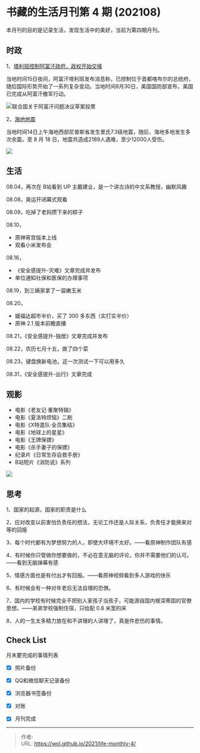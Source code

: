 # 书藏的生活月刊第 4 期 (202108)


本月刊的目的是记录生活，发现生活中的美好，当前为第四期月刊。

<!--more-->

## 时政

1、[塔利班控制阿富汗政府，政权开始交接 ](http://m.news.cctv.com/2021/08/16/ARTIW93lzQM1UiJKMZAa98jx210816.shtml)

当地时间15日夜间，阿富汗塔利班发布消息称，已控制位于首都喀布尔的总统府，随后国际形势开始了一系列复杂变动。当地时间8月30日，美国国防部宣布，美国已完成从阿富汗撤军行动。

![联合国关于阿富汗问题决议草案投票](https://p5.img.cctvpic.com/photoworkspace/2021/08/31/2021083109451420984.jpg)

2、[海地地震](http://m.news.cctv.com/2021/08/15/ARTIwHPtOcaPs2kCpAG7LHYL210815.shtml)

当地时间14日上午海地西部尼普斯省发生里氏7.3级地震，随后，海地多地发生多次余震。至 8 月 18 日，地震共造成2189人遇难，至少12000人受伤。

![](http://p2.img.cctvpic.com/cportal/cnews-yz/img/2021/08/15/1629039943186_26_1024x682.jpg)

## 生活

08.04，再次在 B站看到 UP 主戴建业，是一个讲古诗的中文系教授，幽默风趣

08.08，奥运开闭幕式观看

08.09，吃掉了老妈攒下来的粽子

08.10，

- 原神宵宫版本上线
- 观看小米发布会

08.16，

- 《安全感提升-灾难》文章完成并发布
- 单位通知社保和医保的办理事项

08.19，到三姨家拿了一袋嫩玉米

08.20，

- 媛福达超市半价，买了 300 多东西（实打实半价）
- 原神 2.1 版本前瞻直播

08.21，《安全感提升-独居》文章完成并发布

08.22，农历七月十五，做了四个菜

08.23，键盘换新电池，这一次测试一下可以用多久

08.31，《安全感提升-出行》文章完成

## 观影

- 电影《老友记·重聚特辑》
- 电影《夏洛特烦恼》二刷
- 电影《X特遣队·全员集结》
- 电影《地球上的星星》
- 电影《王牌保镖》
- 电影《杀手妻子的保镖》
- 纪录片《日常生存自救手册》
- B站短片《消防说》系列

![](https://img2.doubanio.com/view/photo/s_ratio_poster/public/p2498055621.webp)

## 思考

1、国家的起源，国家的职责是什么

2、应对改变以前害怕负责任的想法，无论工作还是人际关系，负责任才能换来对等的回报

3、每个时代都有为梦想努力的人，即使大环境不太好。——看原神制作团队有感

4、有时候你只管做你想要做的，不必在意无脑的评论，你并不需要他们的认可。——看到无脑弹幕有感

5、情感方面也是有付出才有回报。——看原神视频看到多人游戏的快乐

6、有时候会有一种对年老后无法自理的恐惧。

7、国内的学校有时候完全不把别人家孩子当孩子，可能源自国内根深蒂固的官僚思想。——弟弟学校强制住宿，只给配 0.8 米宽的床

8、人的一生太多精力放在和不讲理的人讲理了，真是件悲伤的事情。

## Check List

月末要完成的事情列表

- [x] 照片备份
- [x] QQ和微信聊天记录备份
- [x] 浏览器书签备份
- [x] 对账
- [x] 月刊完成









---

> 作者:   
> URL: https://wol.github.io/2021/life-monthly-4/  


